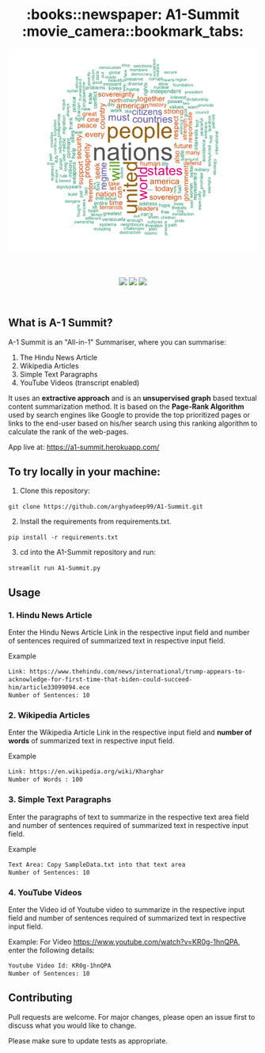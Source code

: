 <h1 align="center">:books::newspaper: A1-Summit :movie_camera::bookmark_tabs:</h1>

<div align="center">

<img src="./circle-cropped-1.png"></img>

<br>

[![](https://img.shields.io/badge/Made_with-Python3-red?style=for-the-badge&logo=python)]("Python3")
[![](https://img.shields.io/badge/Framework-Streamlit-red?style=for-the-badge&logo=streamlit)]("Streamlit")
[![](https://img.shields.io/badge/Deployed_on-Heroku-red?style=for-the-badge&logo=heroku)](https://www.heroku.com/  "Heroku")

<br>

</div>

## What is A-1 Summit?

A-1 Summit is an "All-in-1" Summariser, where you can summarise:

1. The Hindu News Article
2. Wikipedia Articles
3. Simple Text Paragraphs
4. YouTube Videos (transcript enabled)

It uses an **extractive approach** and is an **unsupervised graph** based textual content summarization method. It is based on the **Page-Rank Algorithm** used by search engines like Google to provide the top prioritized pages or links to the end-user based on his/her search using this ranking algorithm to calculate the rank of the web-pages.

App live at: https://a1-summit.herokuapp.com/

## To try locally in your machine: 

1. Clone this repository: 

 `git clone https://github.com/arghyadeep99/A1-Summit.git`
 
2. Install the requirements from requirements.txt.

`pip install -r requirements.txt`

3. cd into the A1-Summit repository and run:

`streamlit run A1-Summit.py`

## Usage
### 1. Hindu News Article

Enter the Hindu News Article Link in the respective input field and number of sentences required of summarized text in respective input field.

Example
```
Link: https://www.thehindu.com/news/international/trump-appears-to-acknowledge-for-first-time-that-biden-could-succeed-him/article33099094.ece
Number of Sentences: 10
```

### 2. Wikipedia Articles

Enter the Wikipedia Article Link in the respective input field and **number of words** of summarized text in respective input field.

Example
```
Link: https://en.wikipedia.org/wiki/Kharghar
Number of Words : 100
```

### 3. Simple Text Paragraphs

Enter the paragraphs of text to summarize in the respective text area field and number of sentences required of summarized text in respective input field.

Example
```
Text Area: Copy SampleData.txt into that text area
Number of Sentences: 10
```

### 4. YouTube Videos
Enter the Video id of Youtube video to summarize in the respective input field and number of sentences required of summarized text in respective input field.

Example:
For Video https://www.youtube.com/watch?v=KR0g-1hnQPA, enter the following details:
```
Youtube Video Id: KR0g-1hnQPA
Number of Sentences: 10
```

## Contributing
Pull requests are welcome. For major changes, please open an issue first to discuss what you would like to change.

Please make sure to update tests as appropriate.


